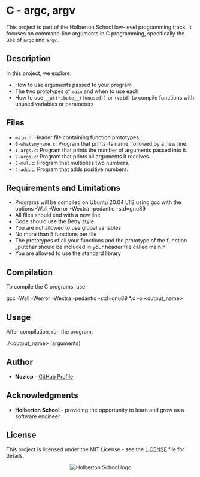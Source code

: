 # C - argc, argv

This project is part of the Holberton School low-level programming track. It focuses on command-line arguments in C programming, specifically the use of `argc` and `argv`.

## Description

In this project, we explore:
- How to use arguments passed to your program
- The two prototypes of `main` and when to use each
- How to use `__attribute__((unused))` or `(void)` to compile functions with unused variables or parameters

## Files

* `main.h`: Header file containing function prototypes.
* `0-whatsmyname.c`: Program that prints its name, followed by a new line.
* `1-args.c`: Program that prints the number of arguments passed into it.
* `2-args.c`: Program that prints all arguments it receives.
* `3-mul.c`: Program that multiplies two numbers.
* `4-add.c`: Program that adds positive numbers.

## Requirements and Limitations

* Programs will be compiled on Ubuntu 20.04 LTS using gcc with the options -Wall -Werror -Wextra -pedantic -std=gnu89
* All files should end with a new line
* Code should use the Betty style
* You are not allowed to use global variables
* No more than 5 functions per file
* The prototypes of all your functions and the prototype of the function _putchar should be included in your header file called main.h
* You are allowed to use the standard library

## Compilation

To compile the C programs, use:

gcc -Wall -Werror -Wextra -pedantic -std=gnu89 *.c -o <output_name>

## Usage

After compilation, run the program:

./<output_name> [arguments]

## Author

* **Noziop** - [GitHub Profile](https://github.com/Noziop)

## Acknowledgments

* **Holberton School** - providing the opportunity to learn and grow as a software engineer

## License

This project is licensed under the MIT License - see the [LICENSE](LICENSE) file for details.


<p align="center">
  <img
   src="https://cdn.prod.website-files.com/64107f65f30b69371e3d6bfa/65c6179aa44b63fa4f31e7ad_Holberton-Logo-Cherry.svg"
   alt="Holberton School logo">
</p>
